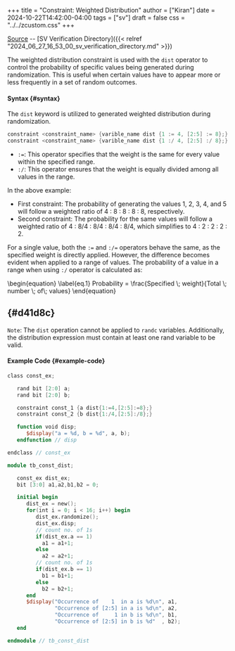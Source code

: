+++
title = "Constraint: Weighted Distribution"
author = ["Kiran"]
date = 2024-10-22T14:42:00-04:00
tags = ["sv"]
draft = false
css = "../../zcustom.css"
+++

[Source](https://github.com/24x7fpga/SystemVerilog_Verification/blob/main/sv_verification/const_dist/tb_const_dist.sv) -- [SV Verification Directory]({{< relref "2024_06_27_16_53_00_sv_verification_directory.md" >}})

The weighted distribution constraint is used with the `dist` operator to control the probability of specific values being generated during randomization. This is useful when certain values have to appear more or less frequently in a set of random outcomes.


#### Syntax {#syntax}

The `dist` keyword is utilized to generated weighted distribution during randomization.

```verilog
constraint <constraint_name> {varible_name dist {1 := 4, [2:5] := 8};}   // value := weight
constraint <constraint_name> {varible_name dist {1 :/ 4, [2:5] :/ 8};}   // value :/ weight
```

-   `:=`: This operator specifies that the weight is the same for every value within the specified range.
-   `:/`: This operator ensures that the weight is equally divided among all values in the range.

In the above example:

-   First constraint: The probability of generating the values 1, 2, 3, 4, and 5 will follow a weighted ratio of 4 : 8 : 8 : 8 : 8, respectively.
-   Second constraint: The probability for the same values will follow a weighted ratio of 4 : 8/4 : 8/4 : 8/4 : 8/4, which simplifies to 4 : 2 : 2 : 2 : 2.

For a single value, both the `:=` and `:/=` operators behave the same, as the specified weight is directly applied. However, the difference becomes evident when applied to a range of values. The probability of a value in a range when using `:/` operator is calculated as:

\begin{equation}
\label{eq.1}
Probability = \frac{Specified \\;  weight}{Total \\; number \\; of\\; values}
\end{equation}


##  {#d41d8c}

`Note`: The `dist` operation cannot be applied to `randc` variables. Additionally, the distribution expression must contain at least one rand variable to be valid.


#### Example Code {#example-code}

```verilog
class const_ex;

   rand bit [2:0] a;
   rand bit [2:0] b;

   constraint const_1 {a dist{1:=4,[2:5]:=8};}
   constraint const_2 {b dist{1:/4,[2:5]:/8};}

   function void disp;
      $display("a = %d, b = %d", a, b);
   endfunction // disp

endclass // const_ex

module tb_const_dist;

   const_ex dist_ex;
   bit [3:0] a1,a2,b1,b2 = 0;

   initial begin
      dist_ex = new();
      for(int i = 0; i < 16; i++) begin
         dist_ex.randomize();
         dist_ex.disp;
         // count no. of 1s
         if(dist_ex.a == 1)
           a1 = a1+1;
         else
           a2 = a2+1;
         // count no. of 1s
         if(dist_ex.b == 1)
           b1 = b1+1;
         else
           b2 = b2+1;
      end
      $display("Occurrence of    1  in a is %d\n", a1,
               "Occurrence of [2:5] in a is %d\n", a2,
               "Occurrence of     1 in b is %d\n", b1,
               "Occurrence of [2:5] in b is %d"  , b2);
   end

endmodule // tb_const_dist
```

